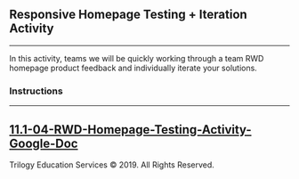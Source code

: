 ## Responsive Homepage Testing + Iteration Activity

---

In this activity, teams we will be quickly working through a team RWD homepage product feedback and individually iterate your solutions.

### Instructions

---

[11.1-04-RWD-Homepage-Testing-Activity-Google-Doc](https://docs.google.com/document/d/11Rs18KxAmIwopT4Z7PJmM_2eBtUMmrnEnobMBcf8law/edit?usp=sharing)
---

Trilogy Education Services © 2019. All Rights Reserved.
